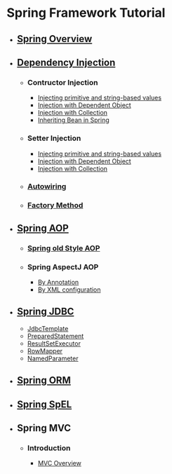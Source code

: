 # Spring Framework Tutorial

- ## [Spring Overview](1_Spring_Overview/README.md)
 
- ## [Dependency Injection](2_Dependency_Injection/README.md)

  - ### Contructor Injection
    - [Injecting primitive and string-based values](2_Dependency_Injection/Constructor_Injection/Injecting_primitive_and_String_based_values/README.md)
    - [Injection with Dependent Object](2_Dependency_Injection/Constructor_Injection/Injection_with_Dependant_Object/README.md)
    - [Injection with Collection](2_Dependency_Injection/Constructor_Injection/Injection_with_Collection/README.md)
    - [Inheriting Bean in Spring](2_Dependency_Injection/Constructor_Injection/Inheriting_Bean_in_Spring/README.md)
    
  - ### Setter Injection
    - [Injecting primitive and string-based values](2_Dependency_Injection/Setter_Injection/Injecting_primitive_and_String_based_values/README.md)
    - [Injection with Dependent Object](2_Dependency_Injection/Setter_Injection/Injection_with_Dependant_Object/README.md)
    - [Injection with Collection](2_Dependency_Injection/Setter_Injection/Injection_with_Collection/README.md)
    
  - ### [Autowiring](2_Dependency_Injection/Autowiring/README.md)
  
  - ### [Factory Method](2_Dependency_Injection/Factory_Method/README.md)
  
- ## [Spring AOP](3_Spring_AOP/README.md)

  - ### [Spring old Style AOP](3_Spring_AOP/Old_Style/README.md)
  
  - ### Spring AspectJ AOP
    - [By Annotation](3_Spring_AOP/AspectJ/Annotation/README.md)
    - [By XML configuration](3_Spring_AOP/AspectJ/XML/README.md)
    
- ## [Spring JDBC](4_Spring_JDBC/README.md)
  - [JdbcTemplate](4_Spring_JDBC/Jdbc_Template_Example/README.md)
  - [PreparedStatement](4_Spring_JDBC/Prepared_Statement_Example/README.md)
  - [ResultSetExecutor](4_Spring_JDBC/Result_Set_Example/README.md)
  - [RowMapper](4_Spring_JDBC/Row_Mapper_Example/README.md)
  - [NamedParameter](4_Spring_JDBC/Named_Parameter_Example/README.md)
 
- ## [Spring ORM](5_Spring_ORM/README.md)

- ## [Spring SpEL](6_Spring_SpEL/README.md)

- ## Spring MVC
  - ### Introduction
    - [MVC Overview](7_Spring_MVC/MVC_Intro/README.md)
